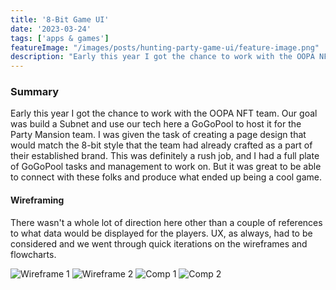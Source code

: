 ```yaml
---
title: '8-Bit Game UI'
date: '2023-03-24'
tags: ['apps & games']
featureImage: "/images/posts/hunting-party-game-ui/feature-image.png"
description: "Early this year I got the chance to work with the OOPA NFT team. Our goal was build a Subnet and use our tech here a GoGoPool to host it for the Party Mansion team. I was given the task of creating a page design that would match the 8-bit style that the team had already crafted as a part of their established brand."
---
```


### Summary
Early this year I got the chance to work with the OOPA NFT team. Our goal was build a Subnet and use our tech here a GoGoPool to host it for the Party Mansion team. I was given the task of creating a page design that would match the 8-bit style that the team had already crafted as a part of their established brand. This was definitely a rush job, and I had a full plate of GoGoPool tasks and management to work on. But it was great to be able to connect with these folks and produce what ended up being a cool game.

#### Wireframing

There wasn't a whole lot of direction here other than a couple of references to what data would be displayed for the players. UX, as always, had to be considered and we went through quick iterations on the wireframes and flowcharts.

![Wireframe 1](/images/posts/hunting-party-game-ui/hp-wireframe-1.png)
![Wireframe 2](/images/posts/hunting-party-game-ui/hp-wireframe-2.png)
![Comp 1](/images/posts/hunting-party-game-ui/hp-1.png)
![Comp 2](/images/posts/hunting-party-game-ui/hp-2.png)
